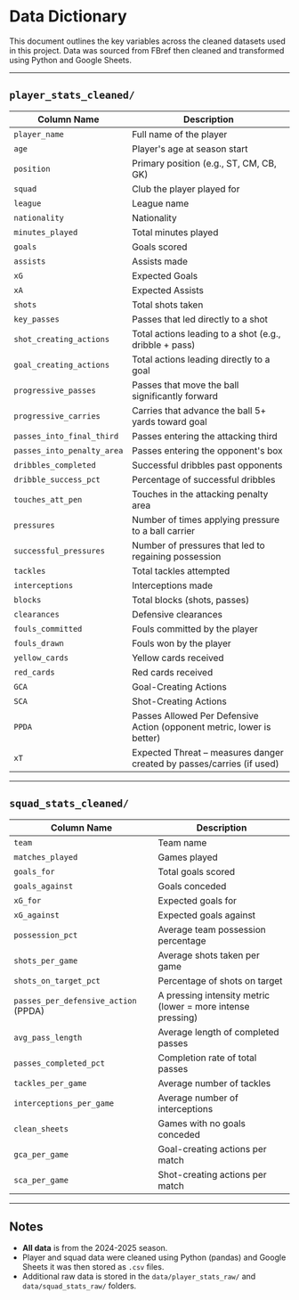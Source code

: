 # Data Dictionary

This document outlines the key variables across the cleaned datasets used in this project. Data was sourced from FBref then cleaned and transformed using Python and Google Sheets.

---

## `player_stats_cleaned/`

| Column Name            | Description                                                                 |
|------------------------|-----------------------------------------------------------------------------|
| `player_name`          | Full name of the player                                                     |
| `age`                  | Player's age at season start                                                |
| `position`             | Primary position (e.g., ST, CM, CB, GK)                                     |
| `squad`                 | Club the player played for                                                  |
| `league`               | League name                                                                 |
| `nationality`          | Nationality                                                                 |
| `minutes_played`       | Total minutes played                                                        |
| `goals`                | Goals scored                                                                |
| `assists`              | Assists made                                                                |
| `xG`                   | Expected Goals                                                              |
| `xA`                   | Expected Assists                                                            |
| `shots`                | Total shots taken                                                           |
| `key_passes`           | Passes that led directly to a shot                                          |
| `shot_creating_actions`| Total actions leading to a shot (e.g., dribble + pass)                      |
| `goal_creating_actions`| Total actions leading directly to a goal                                    |
| `progressive_passes`   | Passes that move the ball significantly forward                             |
| `progressive_carries`  | Carries that advance the ball 5+ yards toward goal                          |
| `passes_into_final_third` | Passes entering the attacking third                                     |
| `passes_into_penalty_area` | Passes entering the opponent's box                                    |
| `dribbles_completed`   | Successful dribbles past opponents                                          |
| `dribble_success_pct`  | Percentage of successful dribbles                                           |
| `touches_att_pen`      | Touches in the attacking penalty area                                       |
| `pressures`            | Number of times applying pressure to a ball carrier                         |
| `successful_pressures` | Number of pressures that led to regaining possession                        |
| `tackles`              | Total tackles attempted                                                     |
| `interceptions`        | Interceptions made                                                          |
| `blocks`               | Total blocks (shots, passes)                                                |
| `clearances`           | Defensive clearances                                                        |
| `fouls_committed`      | Fouls committed by the player                                               |
| `fouls_drawn`          | Fouls won by the player                                                     |
| `yellow_cards`         | Yellow cards received                                                       |
| `red_cards`            | Red cards received                                                          |
| `GCA`                  | Goal-Creating Actions                                                       |
| `SCA`                  | Shot-Creating Actions                                                       |
| `PPDA`                 | Passes Allowed Per Defensive Action (opponent metric, lower is better)      |
| `xT`                   | Expected Threat – measures danger created by passes/carries (if used)       |

---

## `squad_stats_cleaned/`

| Column Name              | Description                                                             |
|--------------------------|-------------------------------------------------------------------------|
| `team`                   | Team name                                                               |
| `matches_played`         | Games played                                                            |
| `goals_for`              | Total goals scored                                                      |
| `goals_against`          | Goals conceded                                                          |
| `xG_for`                 | Expected goals for                                                      |
| `xG_against`             | Expected goals against                                                  |
| `possession_pct`         | Average team possession percentage                                      |
| `shots_per_game`         | Average shots taken per game                                            |
| `shots_on_target_pct`    | Percentage of shots on target                                           |
| `passes_per_defensive_action` (PPDA) | A pressing intensity metric (lower = more intense pressing) |
| `avg_pass_length`        | Average length of completed passes                                      |
| `passes_completed_pct`   | Completion rate of total passes                                         |
| `tackles_per_game`       | Average number of tackles                                               |
| `interceptions_per_game` | Average number of interceptions                                         |
| `clean_sheets`           | Games with no goals conceded                                            |
| `gca_per_game`           | Goal-creating actions per match                                         |
| `sca_per_game`           | Shot-creating actions per match                                         |

---

## Notes

- **All data** is from the 2024-2025 season.
- Player and squad data were cleaned using Python (pandas) and Google Sheets it was then stored as `.csv` files.
- Additional raw data is stored in the `data/player_stats_raw/` and `data/squad_stats_raw/` folders.
